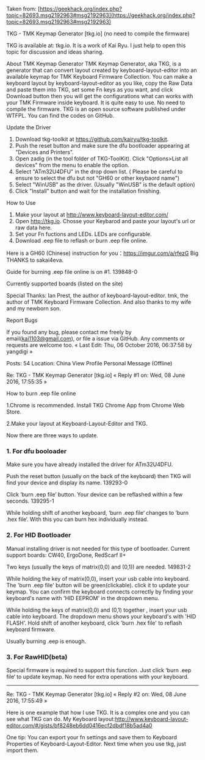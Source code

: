 

Taken from:
    [https://geekhack.org/index.php?topic=82693.msg2192963#msg2192963](https://geekhack.org/index.php?topic=82693.msg2192963#msg2192963)
    
TKG - TMK Keymap Generator [tkg.io] (no need to compile the firmware)

TKG is available at: tkg.io.  It is a work of Kai Ryu. 
I just help to open this topic for discussion and ideas sharing.

About TMK Keymap Generator
TMK Keymap Generator, aka TKG, is a generator that can convert layout created by
keyboard-layout-editor into an available keymap for TMK Keyboard Firmware
Collection.
You can make a keyboard layout by keyboard-layout-editor as you like, copy the
Raw Data and paste them into TKG, set some Fn keys as you want, and click
Download button then you will get the configurations what can works with your
TMK Firmware inside keyboard. It is quite easy to use. No need to compile the
firmware.
TKG is an open source software published under WTFPL. You can find the codes on
GitHub.

Update the Driver
1. Download tkg-toolkit at https://github.com/kairyu/tkg-toolkit.
2. Push the reset button and make sure the dfu bootloader appearing at "Devices
and Printers".
3. Open zadig (in the tool folder of TKG-ToolKit). Click "Options>List all
devices" from the menu to enable the option.
4. Select "ATm32U4DFU" in the drop down list. ( Please be careful to ensure to
select the dfu but not "GH60 or other keybaord name")
5. Select "WinUSB" as the driver. (Usually "WinUSB" is the default option)
6. Click "Install" button and wait for the installation finishing.

How to Use
1. Make your layout at http://www.keyboard-layout-editor.com/
2. Open http://tkg.io. Chosse your Keybarod and paste your layout's url or raw
data here.
3. Set your Fn fuctions and LEDs. LEDs are configurable.
4. Download .eep file to reflash or burn .eep file online.

Here is a GH60 (Chinese) instruction for you：https://imgur.com/a/rfezG
Big THANKS to sakai4eva.

Guide for burning .eep file online is on #1.
139848-0

Currently supported boards (listed on the site)

Special Thanks:
Ian Prest, the author of keyboard-layout-editor. tmk, the author of TMK Keyboard
Firmware Collection. And also thanks to my wife and my newborn son.

Report Bugs

If you found any bug, please contact me freely by email(kai1103@gmail.com), or
file a issue via GitHub. Any comments or requests are welcome too.
« Last Edit: Thu, 06 October 2016, 06:37:58 by yangdigi »

Posts: 54
Location: China
View Profile  Personal Message (Offline)

Re: TKG - TMK Keymap Generator [tkg.io]
« Reply #1 on: Wed, 08 June 2016, 17:55:35 »

How to burn .eep file online

1.Chrome is recommended. Install TKG Chrome App from Chrome Web Store.

2.Make your layout at Keyboard-Layout-Editor and TKG.

Now there are three ways to update.

### 1. For dfu booloader
Make sure you have already installed the driver for ATm32U4DFU.

Push the reset button (usually on the back of the keyboard) then TKG will find your device and display its name.
    139293-0

Click ’burn .eep file’ button. Your device can be reflashed within a few seconds.
    139295-1

While holding shift of another keyboard, ‘burn .eep file‘ changes to ’burn .hex
file‘. With this you can burn hex individually instead.

### 2. For HID Bootloader

Manual installing driver is not needed for this type of bootloader.  Current
support boards: CW40, ErgoDone, RedScarf II+

Two keys (usually the keys of matrix(0,0) and (0,1)) are needed.
    149831-2

While holding the key of matrix(0,0), insert your usb cable into keyboard. The
'burn .eep file' button will be green(clickable). click it to update your
keymap. You can confirm the keyboard connects correctly by finding your
keyboard's name with 'HID EEPROM' in the dropdown menu.

While holding the keys of matrix(0,0) and (0,1) together , insert your usb cable
into keyboard. The dropdown menu shows your keyboard's with 'HID FLASH'. Hold
shift of another keyboard, click 'burn .hex file' to reflash keyboard firmware. 

Usually burning .eep is enough. 

### 3. For RawHID(beta)
Special firmware is required to support this function. Just click ‘burn .eep
file‘ to update keymap. No need for extra operations with your keyboard.

---
Re: TKG - TMK Keymap Generator [tkg.io]
« Reply #2 on: Wed, 08 June 2016, 17:55:49 »

Here is one example that how I use TKG. It is a complex one and you can see what TKG can do.
My Keyboard layout:http://www.keyboard-layout-editor.com/#/gists/bf8248eb6dd0416ecf2dbdf18b5ad4a0

One tip:
You can export your fn settings and save them to  Keyboard Properties of Keyboard-Layout-Editor.
Next time when you use tkg, just import them.
